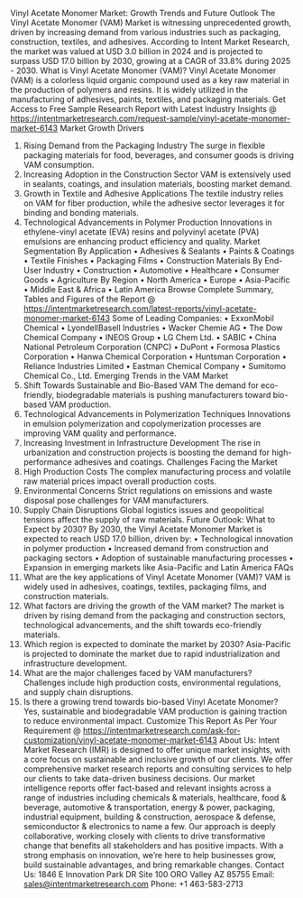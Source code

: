 Vinyl Acetate Monomer Market: Growth Trends and Future Outlook
The Vinyl Acetate Monomer (VAM) Market is witnessing unprecedented growth, driven by increasing demand from various industries such as packaging, construction, textiles, and adhesives. According to Intent Market Research, the market was valued at USD 3.0 billion in 2024 and is projected to surpass USD 17.0 billion by 2030, growing at a CAGR of 33.8% during 2025 - 2030.
What is Vinyl Acetate Monomer (VAM)?
Vinyl Acetate Monomer (VAM) is a colorless liquid organic compound used as a key raw material in the production of polymers and resins. It is widely utilized in the manufacturing of adhesives, paints, textiles, and packaging materials.
Get Access to Free Sample Research Report with Latest Industry Insights @  https://intentmarketresearch.com/request-sample/vinyl-acetate-monomer-market-6143
Market Growth Drivers
1. Rising Demand from the Packaging Industry
The surge in flexible packaging materials for food, beverages, and consumer goods is driving VAM consumption.
2. Increasing Adoption in the Construction Sector
VAM is extensively used in sealants, coatings, and insulation materials, boosting market demand.
3. Growth in Textile and Adhesive Applications
The textile industry relies on VAM for fiber production, while the adhesive sector leverages it for binding and bonding materials.
4. Technological Advancements in Polymer Production
Innovations in ethylene-vinyl acetate (EVA) resins and polyvinyl acetate (PVA) emulsions are enhancing product efficiency and quality.
Market Segmentation
By Application
•	Adhesives & Sealants
•	Paints & Coatings
•	Textile Finishes
•	Packaging Films
•	Construction Materials
By End-User Industry
•	Construction
•	Automotive
•	Healthcare
•	Consumer Goods
•	Agriculture
By Region
•	North America
•	Europe
•	Asia-Pacific
•	Middle East & Africa
•	Latin America
Browse Complete Summary, Tables and Figures of the Report @ https://intentmarketresearch.com/latest-reports/vinyl-acetate-monomer-market-6143
Some of Leading Companies:
•	ExxonMobil Chemical
•	LyondellBasell Industries
•	Wacker Chemie AG
•	The Dow Chemical Company
•	INEOS Group
•	LG Chem Ltd.
•	SABIC
•	China National Petroleum Corporation (CNPC)
•	DuPont
•	Formosa Plastics Corporation
•	Hanwa Chemical Corporation
•	Huntsman Corporation
•	Reliance Industries Limited
•	Eastman Chemical Company
•	Sumitomo Chemical Co., Ltd.
Emerging Trends in the VAM Market
1. Shift Towards Sustainable and Bio-Based VAM
The demand for eco-friendly, biodegradable materials is pushing manufacturers toward bio-based VAM production.
2. Technological Advancements in Polymerization Techniques
Innovations in emulsion polymerization and copolymerization processes are improving VAM quality and performance.
3. Increasing Investment in Infrastructure Development
The rise in urbanization and construction projects is boosting the demand for high-performance adhesives and coatings.
Challenges Facing the Market
1. High Production Costs
The complex manufacturing process and volatile raw material prices impact overall production costs.
2. Environmental Concerns
Strict regulations on emissions and waste disposal pose challenges for VAM manufacturers.
3. Supply Chain Disruptions
Global logistics issues and geopolitical tensions affect the supply of raw materials.
Future Outlook: What to Expect by 2030?
By 2030, the Vinyl Acetate Monomer Market is expected to reach USD 17.0 billion, driven by:
•	Technological innovation in polymer production
•	Increased demand from construction and packaging sectors
•	Adoption of sustainable manufacturing processes
•	Expansion in emerging markets like Asia-Pacific and Latin America
FAQs
1. What are the key applications of Vinyl Acetate Monomer (VAM)?
VAM is widely used in adhesives, coatings, textiles, packaging films, and construction materials.
2. What factors are driving the growth of the VAM market?
The market is driven by rising demand from the packaging and construction sectors, technological advancements, and the shift towards eco-friendly materials.
3. Which region is expected to dominate the market by 2030?
Asia-Pacific is projected to dominate the market due to rapid industrialization and infrastructure development.
4. What are the major challenges faced by VAM manufacturers?
Challenges include high production costs, environmental regulations, and supply chain disruptions.
5. Is there a growing trend towards bio-based Vinyl Acetate Monomer?
Yes, sustainable and biodegradable VAM production is gaining traction to reduce environmental impact.
Customize This Report As Per Your Requirement @  https://intentmarketresearch.com/ask-for-customization/vinyl-acetate-monomer-market-6143
About Us:
Intent Market Research (IMR) is designed to offer unique market insights, with a core focus on sustainable and inclusive growth of our clients. We offer comprehensive market research reports and consulting services to help our clients to take data-driven business decisions.
Our market intelligence reports offer fact-based and relevant insights across a range of industries including chemicals & materials, healthcare, food & beverage, automotive & transportation, energy & power, packaging, industrial equipment, building & construction, aerospace & defense, semiconductor & electronics to name a few.
Our approach is deeply collaborative, working closely with clients to drive transformative change that benefits all stakeholders and has positive impacts. With a strong emphasis on innovation, we’re here to help businesses grow, build sustainable advantages, and bring remarkable changes.
Contact Us:
1846 E Innovation Park DR Site
100 ORO Valley AZ 85755
Email: sales@intentmarketresearch.com
Phone: +1 463-583-2713

